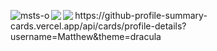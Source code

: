 
<p align="light"> <a href="https://github.com/ryo-ma/github-profile-trophy"><img align="left" src="https://github-profile-trophy.vercel.app/?username=msts-o&theme=darkhub" alt="msts-o" /></a> </p>

<a href="https://github.com/anuraghazra/github-readme-stats">
    <img align="left" src="https://github-readme-stats.vercel.app/api?username=msts-o&count_private=true&show_icons=true&theme=cobalt" />
</a>
<a href="https://github.com/anuraghazra/github-readme-stats">
    <img align="left" src="https://github-readme-stats.vercel.app/api/top-langs/?username=msts-o&hide=jupyter%20notebook,shaderlab,tex,c%23&langs_count=4" />
</a>
https://github-profile-summary-cards.vercel.app/api/cards/profile-details?username=Matthew&theme=dracula




